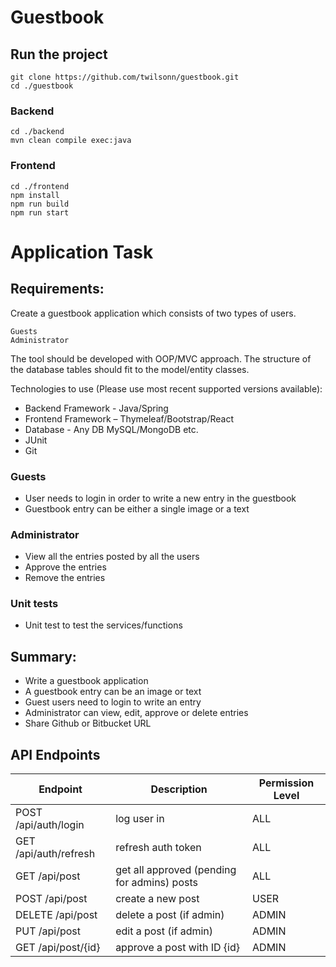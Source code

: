 # Guestbook

## Run the project

```
git clone https://github.com/twilsonn/guestbook.git
cd ./guestbook
```

### Backend

```
cd ./backend
mvn clean compile exec:java
```

### Frontend

```
cd ./frontend
npm install
npm run build
npm run start
```

# Application Task

## Requirements:

Create a guestbook application which consists of two types of users.

```
Guests
Administrator
```

The tool should be developed with OOP/MVC approach. The structure of the database tables should fit to the model/entity classes.

Technologies to use (Please use most recent supported versions available):

- Backend Framework - Java/Spring
- Frontend Framework – Thymeleaf/Bootstrap/React
- Database - Any DB MySQL/MongoDB etc.
- JUnit
- Git

### Guests

- User needs to login in order to write a new entry in the guestbook
- Guestbook entry can be either a single image or a text

### Administrator

- View all the entries posted by all the users
- Approve the entries
- Remove the entries

### Unit tests

- Unit test to test the services/functions

## Summary:

- Write a guestbook application
- A guestbook entry can be an image or text
- Guest users need to login to write an entry
- Administrator can view, edit, approve or delete entries
- Share Github or Bitbucket URL

## API Endpoints

| Endpoint              | Description                                 | Permission Level |
|-----------------------|---------------------------------------------|------------------|
| POST /api/auth/login  | log user in                                 | ALL              |
| GET /api/auth/refresh | refresh auth token                          | ALL              |
| GET /api/post         | get all approved (pending for admins) posts | ALL              |
| POST /api/post        | create a new post                           | USER             |
| DELETE /api/post      | delete a post (if admin)                    | ADMIN            |
| PUT /api/post         | edit a post (if admin)                      | ADMIN            |
| GET /api/post/{id}    | approve a post with ID {id}                 | ADMIN            |
